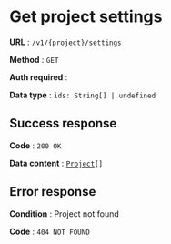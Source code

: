 # Get project settings

**URL** : `/v1/{project}/settings`

**Method** : `GET`

**Auth required** :

**Data type** : `ids: String[] | undefined`

## Success response

**Code** : `200 OK`

**Data content** : [`Project`](project.md)`[]`

## Error response

**Condition** : Project not found

**Code** : `404 NOT FOUND`
